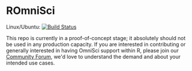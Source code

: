 # ROmniSci

Linux/Ubuntu: [![Build Status](https://travis-ci.org/omnisci/ROmniSci.svg?branch=master)](https://travis-ci.org/omnisci/ROmniSci)<br>

This repo is currently in a proof-of-concept stage; it absolutely should not be used in any production capacity. If you are interested in contributing or generally interested in having OmniSci support within R, please join our [Community Forum](https://community.omnisci.com/), we'd love to understand the demand and about your intended use cases.
